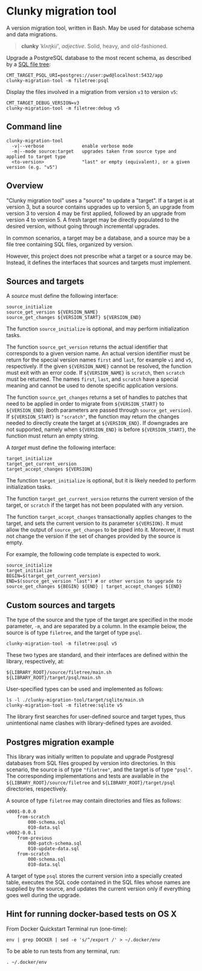 Clunky migration tool
=====================

A version migration tool, written in Bash. May be used for database schema and data migrations.

> **clunky** ˈklʌŋki/', *adjective*. Solid, heavy, and old-fashioned.

Upgrade a PostgreSQL database to the most recent schema, as described by a [SQL file tree](../master/bin/source/filetree/README.md):

    CMT_TARGET_PSQL_URI=postgres://user:pwd@localhost:5432/app
    clunky-migration-tool -m filetree:psql

Display the files involved in a migration from version `v3` to version `v5`:

    CMT_TARGET_DEBUG_VERSION=v3
    clunky-migration-tool -m filetree:debug v5

Command line
------------

    clunky-migration-tool
      -v|--verbose              enable verbose mode
      -m|--mode source:target   upgrades taken from source type and applied to target type
      <to-version>              "last" or empty (equivalent), or a given version (e.g. "v5")
    
Overview
--------

"Clunky migration tool" uses a "source" to update a "target". If a target is at version 3, but a source contains
upgrades up to version 5, an upgrade from version 3 to version 4 may be first applied, followed by
an upgrade from version 4 to version 5. A fresh target may be directly populated to the desired version, without
going through incremental upgrades.

In common scenarios, a target may be a database, and a source may be a file tree containing SQL files, organized
by version.

However, this project does not prescribe what a target or a source may be. Instead, it defines the interfaces that
sources and targets must implement.

Sources and targets
-------------------

A *source* must define the following interface:

    source_initialize
    source_get_version ${VERSION_NAME}
    source_get_changes ${VERSION_START} ${VERSION_END}

The function `source_initialize` is optional, and may perform initialization tasks.

The function `source_get_version` returns the actual identifier that corresponds to a given version name.
An actual version identifier must be return for the special version names `first` and `last`, for example `v1` and `v5`,
respectively.
If the given `${VERSION_NAME}` cannot be resolved, the function must exit with an error code. If `${VERSION_NAME}`
is `scratch`, then `scratch` must be returned. The names `first`, `last`, and `scratch` have a special meaning
and cannot be used to denote specific application versions.

The function `source_get_changes` returns a set of handles to patches that need to be applied in order to migrate
from `${VERSION_START}` to `${VERSION_END}` (both parameters are passed through `source_get_version`).
If `${VERSION_START}` is `"scratch"`, the function may return the changes needed to directly create the
target at `${VERSION_END}`. If downgrades are not supported, namely when `${VERSION_END}` is before `${VERSION_START}`,
the function must return an empty string.

A *target* must define the following interface:

    target_initialize
    target_get_current_version
    target_accept_changes ${VERSION}

The function `target_initialize` is optional, but it is likely needed to perform initialization tasks.

The function `target_get_current_version` returns the current version of the target, or `scratch` if the
target has not been populated with any version.

The function `target_accept_changes` transactionally applies changes to the target, and sets the
current version to its parameter `${VERSION}`. It must allow the output of `source_get_changes` to be piped
into it. Moreover, it must not change the version if the set of changes provided by the source is empty.

For example, the following code template is expected to work.

    source_initialize
    target_initialize
    BEGIN=$(target_get_current_version)
    END=$(source_get_version "last") # or other version to upgrade to
    source_get_changes ${BEGIN} ${END} | target_accept_changes ${END}

Custom sources and targets
--------------------------

The type of the source and the type of the target are specified in the mode parameter, `-m`, and are separated by a
column. In the example below, the source is of type `filetree`, and the target of type `psql`.

    clunky-migration-tool -m filetree:psql v5

These two types are standard, and their interfaces are defined within the library, respectively, at:

    ${LIBRARY_ROOT}/source/filetree/main.sh
    ${LIBRARY_ROOT}/target/psql/main.sh

User-specified types can be used and implemented as follows:

    ls -l ./clunky-migration-tool/target/sqlite/main.sh
    clunky-migration-tool -m filetree:sqlite v5

The library first searches for user-defined source and target types, thus unintentional name clashes with
library-defined types are avoided.

Postgres migration example
--------------------------

This library was initially written to populate and upgrade Postgresql databases from SQL files grouped
by version into directories. In this scenario, the source is of type `"filetree"`, and the target is
of type `"psql"`. The corresponding implementations and tests are available in the `${LIBRARY_ROOT}/source/filetree` and
`${LIBRARY_ROOT}/target/psql` directories, respectively.

A source of type `filetree` may contain directories and files as follows:

    v0001-0.0.0
        from-scratch
            000-schema.sql
            010-data.sql
    v0002-0.0.1
        from-previous
            000-patch-schema.sql
            010-update-data.sql
        from-scratch
            000-schema.sql
            010-data.sql

A target of type `psql` stores the current version into a specially created table, executes the SQL code
contained in the SQL files whose names are supplied by the source, and updates the current version only if everything
goes well during the upgrade.

Hint for running docker-based tests on OS X
-------------------------------------------

From Docker Quickstart Terminal run (one-time):

    env | grep DOCKER | sed -e 's/^/export /' > ~/.docker/env

To be able to run tests from any terminal, run:

    . ~/.docker/env
